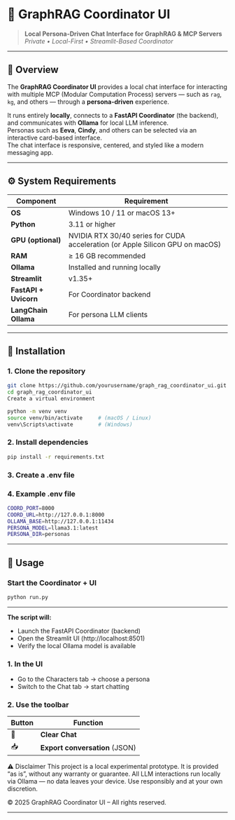# 🧠 GraphRAG Coordinator UI

> **Local Persona-Driven Chat Interface for GraphRAG & MCP Servers**  
> _Private • Local-First • Streamlit-Based Coordinator_

---

## 📖 Overview

The **GraphRAG Coordinator UI** provides a local chat interface for interacting with multiple MCP (Modular Computation Process) servers — such as `rag`, `kg`, and others — through a **persona-driven** experience.

It runs entirely **locally**, connects to a **FastAPI Coordinator** (the backend), and communicates with **Ollama** for local LLM inference.  
Personas such as **Eeva**, **Cindy**, and others can be selected via an interactive card-based interface.  
The chat interface is responsive, centered, and styled like a modern messaging app.

---

## ⚙️ System Requirements

| Component | Requirement |
|------------|-------------|
| **OS** | Windows 10 / 11 or macOS 13+ |
| **Python** | 3.11 or higher |
| **GPU (optional)** | NVIDIA RTX 30/40 series for CUDA acceleration (or Apple Silicon GPU on macOS) |
| **RAM** | ≥ 16 GB recommended |
| **Ollama** | Installed and running locally |
| **Streamlit** | v1.35+ |
| **FastAPI + Uvicorn** | For Coordinator backend |
| **LangChain Ollama** | For persona LLM clients |

---

## 🧩 Installation

### 1. **Clone the repository**

   ```bash
   git clone https://github.com/yourusername/graph_rag_coordinator_ui.git
   cd graph_rag_coordinator_ui
Create a virtual environment
   ```

   ```bash
python -m venv venv
source venv/bin/activate     # (macOS / Linux)
venv\Scripts\activate        # (Windows)
   ```

### 2. **Install dependencies**

   ```bash
pip install -r requirements.txt
   ```

### 3. **Create a .env file**

### 4. **Example .env file**

   ```bash
COORD_PORT=8000
COORD_URL=http://127.0.0.1:8000
OLLAMA_BASE=http://127.0.0.1:11434
PERSONA_MODEL=llama3.1:latest
PERSONA_DIR=personas
   ```

---

## 🚀 **Usage**

### **Start the Coordinator + UI**

   ```bash
python run.py
   ```

---

**The script will:**

- Launch the FastAPI Coordinator (backend)
- Open the Streamlit UI (http://localhost:8501)
- Verify the local Ollama model is available

### 1. In the UI

- Go to the Characters tab → choose a persona
- Switch to the Chat tab → start chatting

### 2. Use the toolbar

| Button | Function |
|------------|-------------|
| 🧹 | **Clear Chat** |
| 📥 | **Export conversation** (JSON) |

⚠️ Disclaimer
This project is a local experimental prototype.
It is provided “as is”, without any warranty or guarantee.
All LLM interactions run locally via Ollama — no data leaves your device.
Use responsibly and at your own discretion.

© 2025 GraphRAG Coordinator UI – All rights reserved.

---
